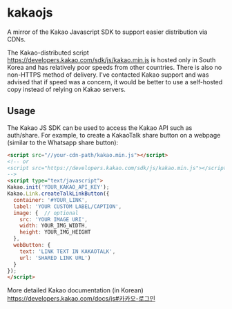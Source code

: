 kakaojs
========
A mirror of the Kakao Javascript SDK to support easier distribution via CDNs. 

The Kakao-distributed script https://developers.kakao.com/sdk/js/kakao.min.js is hosted only in South Korea and has relatively poor speeds from other countries. There is also no non-HTTPS method of delivery. I've contacted Kakao support and was advised that if speed was a concern, it would be better to use a self-hosted copy instead of relying on Kakao servers.


## Usage
The Kakao JS SDK can be used to access the Kakao API such as auth/share. For example, to create a KakaoTalk share button on a webpage (similar to the Whatsapp share button):

```html
<script src="//your-cdn-path/kakao.min.js"></script>
<!-- or
<script src="https://developers.kakao.com/sdk/js/kakao.min.js"></script>
-->
<script type="text/javascript">
Kakao.init('YOUR_KAKAO_API_KEY');
Kakao.Link.createTalkLinkButton({
  container: '#YOUR_LINK',
  label: 'YOUR CUSTOM LABEL/CAPTION',
  image: {  // optional
    src: 'YOUR IMAGE URI',
    width: YOUR_IMG_WIDTH,
    height: YOUR_IMG_HEIGHT
  },
  webButton: {
    text: 'LINK TEXT IN KAKAOTALK',
    url: 'SHARED LINK URL')
  }
});
</script>
```

More detailed Kakao documentation (in Korean) https://developers.kakao.com/docs/js#카카오-로그인
